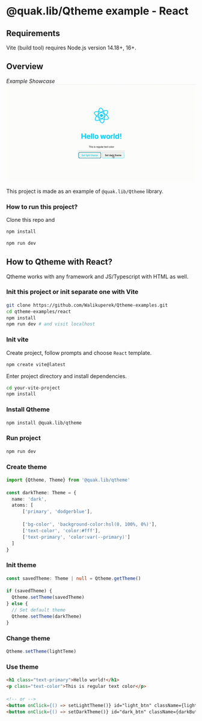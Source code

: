 # @quak.lib/Qtheme example - React

## Requirements
Vite (build tool) requires Node.js version 14.18+, 16+.

## Overview

*Example Showcase*
![ShowcaseGIF](readme_assets/veed_qtheme_example_react.gif)

This project is made as an example of `@quak.lib/Qtheme` library.

### How to run this project?
Clone this repo and

```bash
npm install
```

```bash
npm run dev
```

## How to Qtheme with React?
Qtheme works with any framework and JS/Typescript with HTML as well.

### Init this project or init separate one with Vite
```bash
git clone https://github.com/Walikuperek/Qtheme-examples.git
cd qtheme-examples/react
npm install
npm run dev # and visit localhost
```

### Init vite
Create project, follow prompts and choose `React` template.
```bash
npm create vite@latest
```
Enter project directory and install dependencies.
```bash
cd your-vite-project
npm install
```

### Install Qtheme
```bash
npm install @quak.lib/qtheme
```

### Run project
```bash
npm run dev
```

### Create theme
```typescript
import {Qtheme, Theme} from '@quak.lib/qtheme'

const darkTheme: Theme = {
  name: 'dark',
  atoms: [
      ['primary', 'dodgerblue'],
      
      ['bg-color', 'background-color:hsl(0, 100%, 0%)'],
      ['text-color', 'color:#fff'],
      ['text-primary', 'color:var(--primary)']
  ] 
}
```

### Init theme
```typescript
const savedTheme: Theme | null = Qtheme.getTheme()

if (savedTheme) {
  Qtheme.setTheme(savedTheme)
} else {
  // Set default theme
  Qtheme.setTheme(darkTheme)
}
```

### Change theme
```typescript
Qtheme.setTheme(lightTeme)
```

### Use theme
```html
<h1 class="text-primary">Hello world!</h1>
<p class="text-color">This is regular text color</p>

<!-- or -->
<button onClick={() => setLightTheme()} id="light_btn" className={lightButtonCss}>Set light theme</button>
<button onClick={() => setDarkTheme()} id="dark_btn" className={darkButtonCss}>Set dark theme</button>
```
